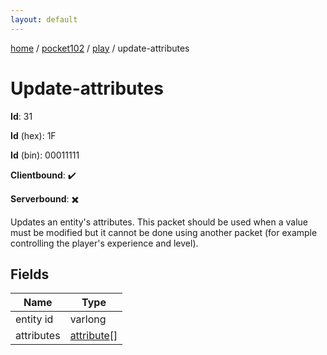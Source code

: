 ```yaml
---
layout: default
---
```


[home](/)  /  [pocket102](/protocol/pocket102)  /  [play](/protocol/pocket102/play)  /  update-attributes

# Update-attributes

**Id**: 31

**Id** (hex): 1F

**Id** (bin): 00011111

**Clientbound**: ✔️

**Serverbound**: ✖️

Updates an entity's attributes. This packet should be used when a value must be modified but it cannot be done using another packet (for example controlling the player's experience and level).

## Fields

Name | Type
---|---
entity id | varlong
attributes | [attribute](/protocol/pocket102/types/attribute)[]

